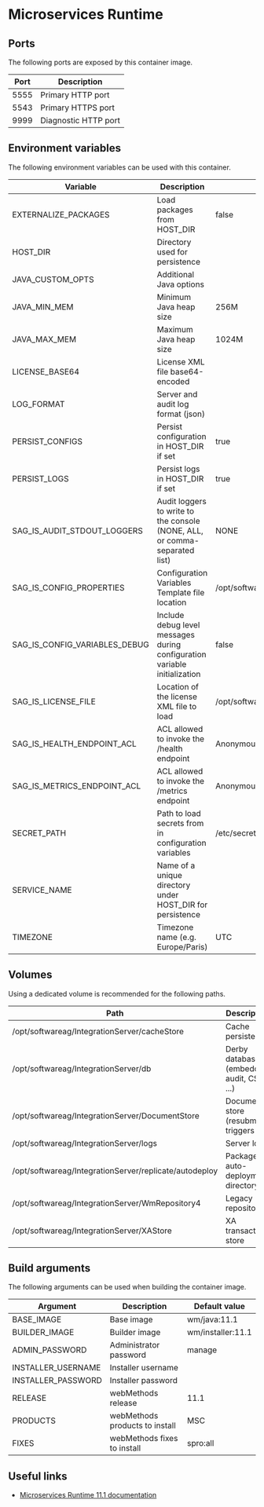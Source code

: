 # Microservices Runtime

## Ports

The following ports are exposed by this container image.

| Port | Description |
| ---- | ----------- |
| 5555 | Primary HTTP port |
| 5543 | Primary HTTPS port |
| 9999 | Diagnostic HTTP port |

## Environment variables

The following environment variables can be used with this container.

| Variable | Description | Default value |
| -------- | ----------- | ------------- |
| EXTERNALIZE_PACKAGES | Load packages from HOST_DIR | false |
| HOST_DIR | Directory used for persistence | |
| JAVA_CUSTOM_OPTS | Additional Java options | |
| JAVA_MIN_MEM | Minimum Java heap size | 256M |
| JAVA_MAX_MEM | Maximum Java heap size | 1024M |
| LICENSE_BASE64 | License XML file base64-encoded | |
| LOG_FORMAT | Server and audit log format (json) | |
| PERSIST_CONFIGS | Persist configuration in HOST_DIR if set | true |
| PERSIST_LOGS | Persist logs in HOST_DIR if set | true |
| SAG_IS_AUDIT_STDOUT_LOGGERS | Audit loggers to write to the console (NONE, ALL, or comma-separated list) | NONE |
| SAG_IS_CONFIG_PROPERTIES | Configuration Variables Template file location | /opt/softwareag/IntegrationServer/application.properties |
| SAG_IS_CONFIG_VARIABLES_DEBUG | Include debug level messages during configuration variable initialization | false |
| SAG_IS_LICENSE_FILE | Location of the license XML file to load | /opt/softwareag/IntegrationServer/config/licenseKey.xml |
| SAG_IS_HEALTH_ENDPOINT_ACL | ACL allowed to invoke the /health endpoint | Anonymous |
| SAG_IS_METRICS_ENDPOINT_ACL | ACL allowed to invoke the /metrics endpoint | Anonymous |
| SECRET_PATH | Path to load secrets from in configuration variables | /etc/secrets |
| SERVICE_NAME | Name of a unique directory under HOST_DIR for persistence | |
| TIMEZONE | Timezone name (e.g. Europe/Paris) | UTC |

## Volumes

Using a dedicated volume is recommended for the following paths.

| Path | Description |
| ---- | ----------- |
| /opt/softwareag/IntegrationServer/cacheStore | Cache persistence |
| /opt/softwareag/IntegrationServer/db | Derby databases (embedded, audit, CSQ ...) |
| /opt/softwareag/IntegrationServer/DocumentStore | Document store (resubmit, triggers ...) |
| /opt/softwareag/IntegrationServer/logs | Server logs |
| /opt/softwareag/IntegrationServer/replicate/autodeploy | Package auto-deployment directory |
| /opt/softwareag/IntegrationServer/WmRepository4 | Legacy repository |
| /opt/softwareag/IntegrationServer/XAStore | XA transaction store |

## Build arguments

The following arguments can be used when building the container image.

| Argument | Description | Default value |
| -------- | ----------- | ------------- |
| BASE_IMAGE | Base image | wm/java:11.1 |
| BUILDER_IMAGE | Builder image | wm/installer:11.1 |
| ADMIN_PASSWORD | Administrator password | manage |
| INSTALLER_USERNAME | Installer username | |
| INSTALLER_PASSWORD | Installer password | |
| RELEASE | webMethods release | 11.1 |
| PRODUCTS | webMethods products to install | MSC |
| FIXES | webMethods fixes to install | spro:all |

## Useful links

- [Microservices Runtime 11.1 documentation](https://www.ibm.com/docs/en/webmethods-integration/wm-microservices-runtime/11.1.0)
